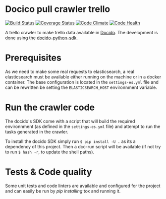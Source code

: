 # Docico pull crawler trello

[![Build Status](https://travis-ci.org/cogniteev/docido-pull-crawler-trello.svg?branch=develop)](https://travis-ci.org/cogniteev/docido-pull-crawler-trello)
[![Coverage Status](https://coveralls.io/repos/cogniteev/docido-pull-crawler-trello/badge.svg?branch=develop&service=github)](https://coveralls.io/github/cogniteev/docido-pull-crawler-trello?branch=develop)
[![Code Climate](https://codeclimate.com/github/cogniteev/docido-pull-crawler-trello/badges/gpa.svg)](https://codeclimate.com/github/cogniteev/docido-pull-crawler-trello)
[![Code Health](https://landscape.io/github/cogniteev/docido-pull-crawler-trello/develop/landscape.svg?style=flat)](https://landscape.io/github/cogniteev/docido-pull-crawler-trello/develop)

A trello crawler to make trello data available in
[Docido](http://www.docido.com/).
The development is done using the
[docido-python-sdk](https://github.com/cogniteev/docido-python-sdk).

# Prerequisites

As we need to make some real requests to elasticsearch, a real elasticsearch
must be available either running on the machine or in a docker container.
The base configuration is located in the ```settings-es.yml``` file and can be
rewritten be setting the ```ELASTICSEARCH_HOST``` environnment variable.

# Run the crawler code

The docido's SDK come with a script that will build the required environnment
(as defined in the ```settings-es.yml``` file) and attempt to run the tasks
generated in the crawler.

To install the docido SDK simply run ```$ pip install -U .``` as its a
dependency of this project. Then a dcc-run script will be available (if not try
to run ```$ hash -r```, to update the shell paths).

# Tests & Code quality

Some unit tests and code linters are available and configured for the project
and can easily be run by *pip installing* tox and running it.

